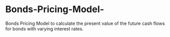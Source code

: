 # Bonds-Pricing-Model-
Bonds Pricing Model to calculate the present value of the future cash flows for bonds with varying interest rates.
